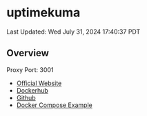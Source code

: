 # uptimekuma

Last Updated: Wed July 31, 2024 17:40:37 PDT

## Overview

Proxy Port: 3001

* [Official Website](https://uptime.kuma.pet/)
* [Dockerhub](https://hub.docker.com/r/louislam/uptime-kuma)
* [Github](https://github.com/louislam/uptime-kuma/tree/1.23.X) 
* [Docker Compose Example](https://github.com/louislam/uptime-kuma/blob/1.23.X/docker/docker-compose.yml)
